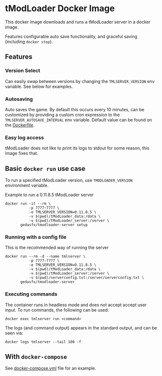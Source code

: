 # tModLoader Docker Image

This docker image downloads and runs a tModLoader server in a docker image.

Features configurable auto save functionality, and graceful saving (including `docker stop`).

## Features

### Version Select

Can easily swap between versions by changing the `TMLSERVER_VERSION` env variable. See below for examples.

### Autosaving

Auto saves the game. By default this occurs every 10 minutes, can be customized by providing a custom cron expression to the `TMLSERVER_AUTOSAVE_INTERVAL` env variable. Default value can be found on the [Dockerfile](Dockerfile).

### Easy log access

tModLoader does not like to print its logs to stdout for some reason, this image fixes that.

## Basic `docker run` use case

To run a specified tModLoader version, use `TMODLOADER_VERSION` environment variable.

Example to run a 0.11.8.5 tModLoader server

```
docker run -it --rm \
           -p 7777:7777 \
           -e TMLSERVER_VERSION=0.11.8.5 \
           -v $(pwd)/tModLoader_data:/data \
           -v $(pwd)/tModLoader_server:/server \
       gedasfx/tmodloader-server setup
```

### Running with a config file

This is the recommended way of running the server

```
docker run --rm -d --name tmlserver \
           -p 7777:7777 \
           -e TMLSERVER_VERSION=0.11.8.5 \
           -v $(pwd)/tModLoader_data:/data \
           -v $(pwd)/tModLoader_server:/server \
           -v $(pwd)/serverconfig.txt:/server/serverconfig.txt \
       gedasfx/tmodloader-server
```

### Executing commands

The container runs in headless mode and does not accept accept user input. To run commands, the following can be used:
```
docker exec tmlserver run <command>
```
The logs (and command output) appears in the standard output, and can be seen via:

```
docker logs tmlserver --tail 100 -f
```

## With `docker-compose`

See [docker-compose.yml](https://github.com/GedasFX/tmodloader/blob/master/docker-compose.yml) file for an example.


